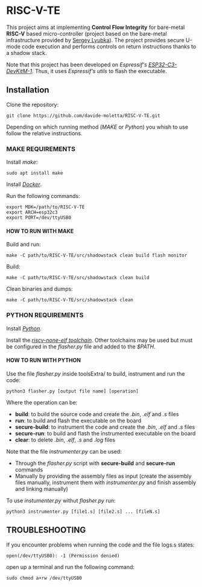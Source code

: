 # RISC-V-TE

This project aims at implementing **Control Flow Integrity** for bare-metal **RISC-V** based micro-controller (project based on the bare-metal infrastructure provided by [Sergey Lyubka](https://github.com/cpq/mdk/tree/main)).
The project provides secure U-mode code execution and performs controls on return instructions thanks to a shadow stack.

Note that this project has been developed on _Espressif's_ [_ESP32-C3-DevKitM-1_](https://docs.espressif.com/projects/esp-dev-kits/en/latest/esp32c3/esp32-c3-devkitm-1/index.html). Thus, it uses _Espressif's utils_ to flash the executable.

## Installation

Clone the repository:

```
git clone https://github.com/davide-moletta/RISC-V-TE.git
```

Depending on which running method (_MAKE_ or _Python_) you whish to use follow the relative instructions.

### MAKE REQUIREMENTS

Install _make_:
```
sudo apt install make
```

Install [_Docker_](https://docs.docker.com/engine/install/ubuntu/).

Run the following commands:
```
export MDK=/path/to/RISC-V-TE
export ARCH=esp32c3
export PORT=/dev/ttyUSB0
```

#### HOW TO RUN WITH MAKE

Build and run:
```
make -C path/to/RISC-V-TE/src/shadowstack clean build flash monitor
```

Build:
```
make -C path/to/RISC-V-TE/src/shadowstack clean build
```

Clean binaries and dumps:
```
make -C path/to/RISC-V-TE/src/shadowstack clean
```

### PYTHON REQUIREMENTS

Install [_Python_](https://www.python.org/downloads/).

Install the [_riscv-none-elf toolchain_](https://github.com/xpack-dev-tools/riscv-none-elf-gcc-xpack). 
Other toolchains may be used but must be configured in the _flasher.py_ file and added to the _$PATH_.

#### HOW TO RUN WITH PYTHON

Use the file _flasher.py_ inside toolsExtra/ to build, instrument and run the code:
```
python3 flasher.py [output file name] [operation]
```

Where the operation can be:
- **build**: to build the source code and create the _.bin_, _.elf_ and _.s_ files
- **run**: to build and flash the executable on the board
- **secure-build**: to instrument the code and create the _.bin_, _.elf_ and _.s_ files
- **secure-run**: to build and flash the instrumented executable on the board
- **clear**: to delete _.bin_, _.elf_, _.s_ and _.log_ files

Note that the file _instrumenter.py_ can be used:
- Through the _flasher.py_ script with **secure-build** and **secure-run** commands
- Manually by providing the assembly files as input (create the assembly files manually, instrument them with _instrumenter.py_ and finish assembly and linking manually)

To use _instumenter.py_ withut _flasher.py_ run:
```
python3 instrumenter.py [file1.s] [file2.s] ... [fileN.s]
```

## TROUBLESHOOTING

If you encounter problems when running the code and the file logs.s states:
```
open(/dev/ttyUSB0): -1 (Permission denied)
```
open up a terminal and run the following command:
```
sudo chmod a+rw /dev/ttyUSB0
```